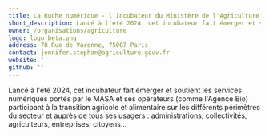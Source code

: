 ```yaml
---
title: La Ruche numérique - l'Incubateur du Ministère de l'Agriculture et de la Souveraineté alimentaire
short_description: Lancé à l'été 2024, cet incubateur fait émerger et soutient les services numériques <span class="fr-text--bold">participant à la transition agricole et alimentaire</span>.
owner: /organisations/agriculture
logo: logo_beta.png
address: 78 Rue de Varenne, 75007 Paris
contact: jennifer.stephan@agriculture.gouv.fr
website: ''
github: ''
---
```

Lancé à l'été 2024, cet incubateur fait émerger et soutient les services numériques portés par le MASA et ses opérateurs (comme l'Agence Bio) participant à la transition agricole et alimentaire sur les différents périmètres du secteur et auprès de tous ses usagers : administrations, collectivités, agriculteurs, entreprises, citoyens...
